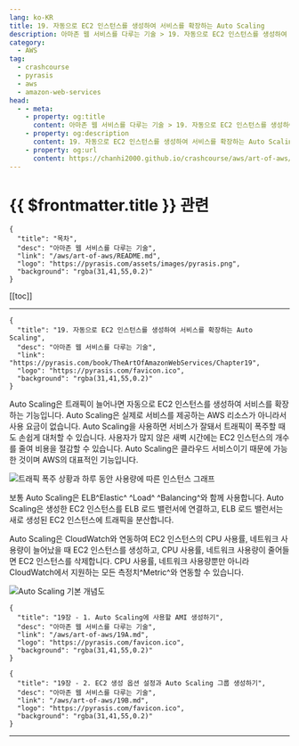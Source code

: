 ```yaml
---
lang: ko-KR
title: 19. 자동으로 EC2 인스턴스를 생성하여 서비스를 확장하는 Auto Scaling
description: 아마존 웹 서비스를 다루는 기술 > 19. 자동으로 EC2 인스턴스를 생성하여 서비스를 확장하는 Auto Scaling
category:
  - AWS
tag: 
  - crashcourse
  - pyrasis
  - aws 
  - amazon-web-services
head:
  - - meta:
    - property: og:title
      content: 아마존 웹 서비스를 다루는 기술 > 19. 자동으로 EC2 인스턴스를 생성하여 서비스를 확장하는 Auto Scaling
    - property: og:description
      content: 19. 자동으로 EC2 인스턴스를 생성하여 서비스를 확장하는 Auto Scaling
    - property: og:url
      content: https://chanhi2000.github.io/crashcourse/aws/art-of-aws/19.html
---
```


# {{ $frontmatter.title }} 관련

```component VPCard
{
  "title": "목차",
  "desc": "아마존 웹 서비스를 다루는 기술",
  "link": "/aws/art-of-aws/README.md",
  "logo": "https://pyrasis.com/assets/images/pyrasis.png",
  "background": "rgba(31,41,55,0.2)"
}
```

[[toc]]

---

```component VPCard
{
  "title": "19. 자동으로 EC2 인스턴스를 생성하여 서비스를 확장하는 Auto Scaling",
  "desc": "아마존 웹 서비스를 다루는 기술",
  "link": "https://pyrasis.com/book/TheArtOfAmazonWebServices/Chapter19",
  "logo": "https://pyrasis.com/favicon.ico",
  "background": "rgba(31,41,55,0.2)"
}
```

Auto Scaling은 트래픽이 늘어나면 자동으로 EC2 인스턴스를 생성하여 서비스를 확장하는 기능입니다. Auto Scaling은 실제로 서비스를 제공하는 AWS 리소스가 아니라서 사용 요금이 없습니다. Auto Scaling을 사용하면 서비스가 잘돼서 트래픽이 폭주할 때도 손쉽게 대처할 수 있습니다. 사용자가 많지 않은 새벽 시간에는 EC2 인스턴스의 개수를 줄여 비용을 절감할 수 있습니다. Auto Scaling은 클라우드 서비스이기 때문에 가능한 것이며 AWS의 대표적인 기능입니다.

![트래픽 폭주 상황과 하루 동안 사용량에 따른 인스턴스 그래프](https://pyrasis.com/assets/images/TheArtOfAmazonWebServicesChapter19/1.png)

보통 Auto Scaling은 ELB^Elastic^ ^Load^ ^Balancing^와 함께 사용합니다. Auto Scaling은 생성한 EC2 인스턴스를 ELB 로드 밸런서에 연결하고, ELB 로드 밸런서는 새로 생성된 EC2 인스턴스에 트래픽을 분산합니다.

Auto Scaling은 CloudWatch와 연동하여 EC2 인스턴스의 CPU 사용률, 네트워크 사용량이 늘어났을 때 EC2 인스턴스를 생성하고, CPU 사용률, 네트워크 사용량이 줄어들면 EC2 인스턴스를 삭제합니다. CPU 사용률, 네트워크 사용량뿐만 아니라 CloudWatch에서 지원하는 모든 측정치^Metric^와 연동할 수 있습니다.

![Auto Scaling 기본 개념도](https://pyrasis.com/assets/images/TheArtOfAmazonWebServicesChapter19/2.png)

```component VPCard
{
  "title": "19장 - 1. Auto Scaling에 사용할 AMI 생성하기",
  "desc": "아마존 웹 서비스를 다루는 기술",
  "link": "/aws/art-of-aws/19A.md",
  "logo": "https://pyrasis.com/favicon.ico",
  "background": "rgba(31,41,55,0.2)"
}
```

```component VPCard
{
  "title": "19장 - 2. EC2 생성 옵션 설정과 Auto Scaling 그룹 생성하기",
  "desc": "아마존 웹 서비스를 다루는 기술",
  "link": "/aws/art-of-aws/19B.md",
  "logo": "https://pyrasis.com/favicon.ico",
  "background": "rgba(31,41,55,0.2)"
}
```

---

<TagLinks />